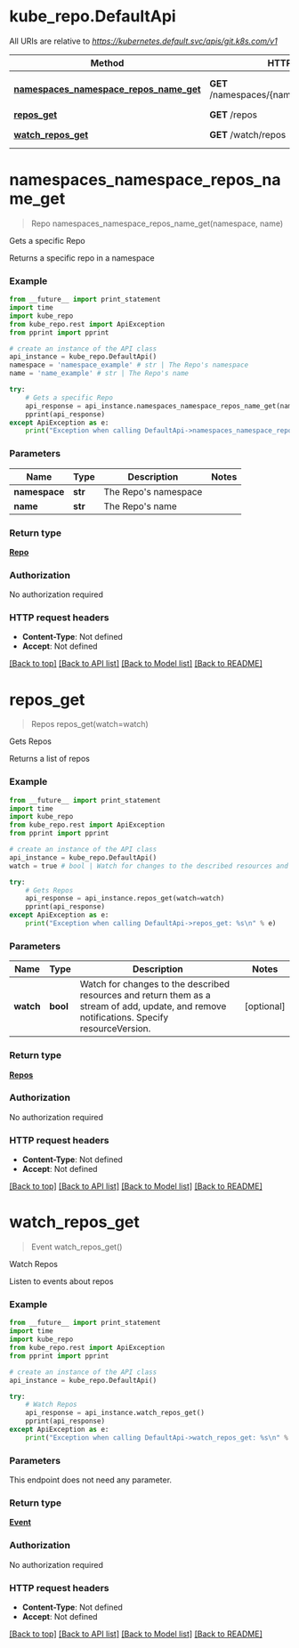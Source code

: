 # kube_repo.DefaultApi

All URIs are relative to *https://kubernetes.default.svc/apis/git.k8s.com/v1*

Method | HTTP request | Description
------------- | ------------- | -------------
[**namespaces_namespace_repos_name_get**](DefaultApi.md#namespaces_namespace_repos_name_get) | **GET** /namespaces/{namespace}/repos/{name} | Gets a specific Repo
[**repos_get**](DefaultApi.md#repos_get) | **GET** /repos | Gets Repos
[**watch_repos_get**](DefaultApi.md#watch_repos_get) | **GET** /watch/repos | Watch Repos


# **namespaces_namespace_repos_name_get**
> Repo namespaces_namespace_repos_name_get(namespace, name)

Gets a specific Repo

Returns a specific repo in a namespace

### Example 
```python
from __future__ import print_statement
import time
import kube_repo
from kube_repo.rest import ApiException
from pprint import pprint

# create an instance of the API class
api_instance = kube_repo.DefaultApi()
namespace = 'namespace_example' # str | The Repo's namespace
name = 'name_example' # str | The Repo's name

try: 
    # Gets a specific Repo
    api_response = api_instance.namespaces_namespace_repos_name_get(namespace, name)
    pprint(api_response)
except ApiException as e:
    print("Exception when calling DefaultApi->namespaces_namespace_repos_name_get: %s\n" % e)
```

### Parameters

Name | Type | Description  | Notes
------------- | ------------- | ------------- | -------------
 **namespace** | **str**| The Repo&#39;s namespace | 
 **name** | **str**| The Repo&#39;s name | 

### Return type

[**Repo**](Repo.md)

### Authorization

No authorization required

### HTTP request headers

 - **Content-Type**: Not defined
 - **Accept**: Not defined

[[Back to top]](#) [[Back to API list]](../README.md#documentation-for-api-endpoints) [[Back to Model list]](../README.md#documentation-for-models) [[Back to README]](../README.md)

# **repos_get**
> Repos repos_get(watch=watch)

Gets Repos

Returns a list of repos

### Example 
```python
from __future__ import print_statement
import time
import kube_repo
from kube_repo.rest import ApiException
from pprint import pprint

# create an instance of the API class
api_instance = kube_repo.DefaultApi()
watch = true # bool | Watch for changes to the described resources and return them as a stream of add, update, and remove notifications. Specify resourceVersion. (optional)

try: 
    # Gets Repos
    api_response = api_instance.repos_get(watch=watch)
    pprint(api_response)
except ApiException as e:
    print("Exception when calling DefaultApi->repos_get: %s\n" % e)
```

### Parameters

Name | Type | Description  | Notes
------------- | ------------- | ------------- | -------------
 **watch** | **bool**| Watch for changes to the described resources and return them as a stream of add, update, and remove notifications. Specify resourceVersion. | [optional] 

### Return type

[**Repos**](Repos.md)

### Authorization

No authorization required

### HTTP request headers

 - **Content-Type**: Not defined
 - **Accept**: Not defined

[[Back to top]](#) [[Back to API list]](../README.md#documentation-for-api-endpoints) [[Back to Model list]](../README.md#documentation-for-models) [[Back to README]](../README.md)

# **watch_repos_get**
> Event watch_repos_get()

Watch Repos

Listen to events about repos

### Example 
```python
from __future__ import print_statement
import time
import kube_repo
from kube_repo.rest import ApiException
from pprint import pprint

# create an instance of the API class
api_instance = kube_repo.DefaultApi()

try: 
    # Watch Repos
    api_response = api_instance.watch_repos_get()
    pprint(api_response)
except ApiException as e:
    print("Exception when calling DefaultApi->watch_repos_get: %s\n" % e)
```

### Parameters
This endpoint does not need any parameter.

### Return type

[**Event**](Event.md)

### Authorization

No authorization required

### HTTP request headers

 - **Content-Type**: Not defined
 - **Accept**: Not defined

[[Back to top]](#) [[Back to API list]](../README.md#documentation-for-api-endpoints) [[Back to Model list]](../README.md#documentation-for-models) [[Back to README]](../README.md)


